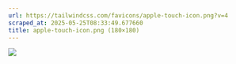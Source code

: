 ```yaml
---
url: https://tailwindcss.com/favicons/apple-touch-icon.png?v=4
scraped_at: 2025-05-25T08:33:49.677660
title: apple-touch-icon.png (180×180)
---
```


![](https://tailwindcss.com/favicons/apple-touch-icon.png?v=4)

